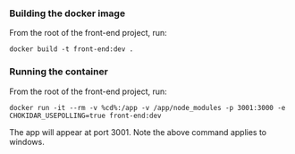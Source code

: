 ### Building the docker image
From the root of the front-end project, run:
```
docker build -t front-end:dev .
```

### Running the container
From the root of the front-end project, run:
```
docker run -it --rm -v %cd%:/app -v /app/node_modules -p 3001:3000 -e CHOKIDAR_USEPOLLING=true front-end:dev
```
The app will appear at port 3001. Note the above command applies to windows.